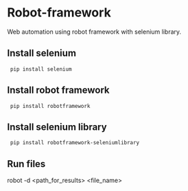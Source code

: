 # Robot-framework
Web automation using robot framework with selenium library. 

## Install selenium
<code> pip install selenium </code>

## Install robot framework
<code> pip install robotframework </code>

## Install selenium library
<code> pip install robotframework-seleniumlibrary </code>

## Run files
robot -d <path_for_results> <file_name>

